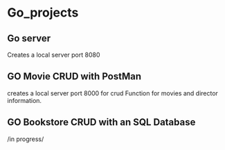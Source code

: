 # Go_projects

## Go server
Creates a local server port 8080
## GO Movie CRUD with PostMan
creates a local server port 8000 for crud Function for movies and director information.
## GO Bookstore CRUD with an SQL Database
/in progress/
